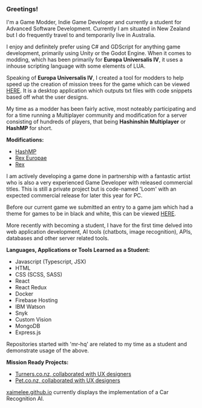 ### Greetings!

I'm a Game Modder, Indie Game Developer and currently a student for Advanced Software Development. Currently I am situated in New Zealand but I do frequently travel to and temporarily live in Australia.

I enjoy and definitely prefer using C# and GDScript for anything game development, primarily using Unity or the Godot Engine. When it comes to modding, which has been primarily for **Europa Universalis IV**, it uses a inhouse scripting language with some elements of LUA.

Speaking of **Europa Universalis IV**, I created a tool for modders to help speed up the creation of mission trees for the game which can be viewed [HERE](https://steamcommunity.com/sharedfiles/filedetails/?id=2408076990). It is a desktop application which outputs txt files with code snippets based off what the user designs.

My time as a modder has been fairly active, most noteably participating and for a time running a Multiplayer community and modification for a server consisting of hundreds of players, that being **Hashinshin Multiplayer** or **HashMP** for short.

**Modifications:**
- [HashMP](https://github.com/PDXMP/HashMP_CE)
- [Rex Europae](https://github.com/Xaimelee/rex_europae)
- [Rex](https://github.com/Xaimelee/Rex)

I am actively developing a game done in partnership with a fantastic artist who is also a very experienced Game Developer with released commercial titles. This is still a private project but is code-named 'Loom' with an expected commercial release for later this year for PC.

Before our current game we submitted an entry to a game jam which had a theme for games to be in black and white, this can be viewed [HERE](https://xaimelee.itch.io/just-a-regular-game-of-cards).

More recently with becoming a student, I have for the first time delved into web application development, AI tools (chatbots, image recognition), APIs, databases and other server related tools.

**Languages, Applications or Tools Learned as a Student:**
- Javascript (Typescript, JSX)
- HTML
- CSS (SCSS, SASS)
- React
- React Redux
- Docker
- Firebase Hosting
- IBM Watson
- Snyk 
- Custom Vision 
- MongoDB 
- Express.js 

Repositories started with 'mr-hq' are related to my time as a student and demonstrate usage of the above.

**Mission Ready Projects:**
- [Turners.co.nz, collaborated with UX designers](https://github.com/Xaimelee/mrhq-website)
- [Pet.co.nz, collaborated with UX designers](https://github.com/Xaimelee/mrhq-website-m6)

[xaimelee.github.io](https://github.com/Xaimelee/xaimelee.github.io) currently displays the implementation of a Car Recognition AI.
